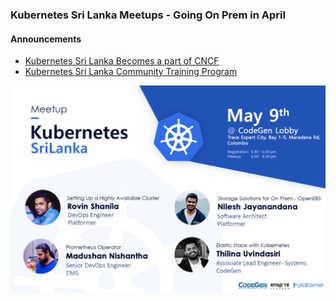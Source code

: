 ### Kubernetes Sri Lanka Meetups - Going On Prem in April

#### Announcements 
 - [Kubernetes Sri Lanka Becomes a part of CNCF](Announcements/cncf.md) 
 - [Kubernetes Sri Lanka Community Training Program](Announcements/training.md) 

![Banner](banner.jpg)

